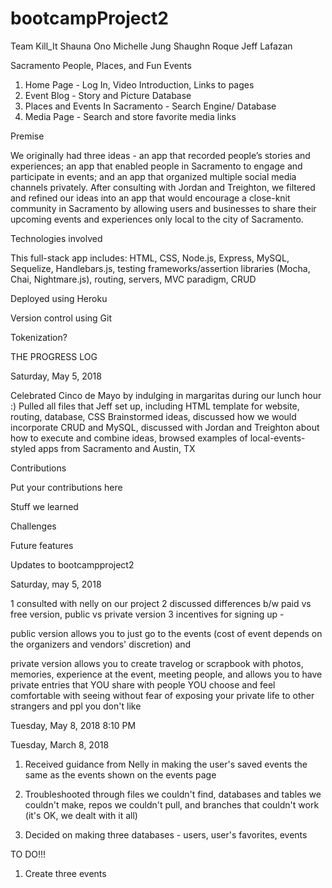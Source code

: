 # bootcampProject2

Team Kill_It
Shauna Ono
Michelle Jung
Shaughn Roque 
Jeff Lafazan

Sacramento People, Places, and Fun Events

1) Home Page - Log In, Video Introduction, Links to pages
2) Event Blog - Story and Picture Database
3) Places and Events In Sacramento - Search Engine/ Database
4) Media Page - Search and store favorite media links

Premise

We originally had three ideas - an app that recorded people’s stories and experiences; an app that enabled people in Sacramento to engage and participate in events; and an app that organized multiple social media channels privately. After consulting with Jordan and Treighton, we filtered and refined our ideas into an app that would encourage a close-knit community in Sacramento by allowing users and businesses to share their upcoming events and experiences only local to the city of Sacramento.

Technologies involved

This full-stack app includes:
HTML, CSS, Node.js, Express, MySQL, Sequelize, Handlebars.js, testing frameworks/assertion libraries (Mocha, Chai, Nightmare.js), routing, servers, MVC paradigm, CRUD

Deployed using Heroku

Version control using Git

Tokenization? 

THE PROGRESS LOG

Saturday, May 5, 2018

Celebrated Cinco de Mayo by indulging in margaritas during our lunch hour :)
Pulled all files that Jeff set up, including HTML template for website, routing, database, CSS
Brainstormed ideas, discussed how we would incorporate CRUD and MySQL, discussed with Jordan and Treighton about how to execute and combine ideas, browsed examples of local-events-styled apps from Sacramento and Austin, TX

Contributions

Put your contributions here

Stuff we learned

Challenges

Future features

Updates to bootcampproject2

Saturday, may 5, 2018

1 consulted with nelly on our project
2 discussed differences b/w paid vs free version, public vs private version
3 incentives for signing up - 

public version allows you to just go to the events (cost of event depends on the organizers and vendors' discretion) and 
	
private version allows you to create travelog or scrapbook with photos, memories, experience at the event, meeting people, and allows you to have private entries that YOU share with people YOU choose and feel comfortable with seeing without fear of exposing your private life to other strangers and ppl you don't like


Tuesday, May 8, 2018
8:10 PM

Tuesday, March 8, 2018

1) Received guidance from Nelly in making the user's saved events the same as the events shown on the events page

2) Troubleshooted through files we couldn't find, databases and tables we couldn't make, repos we couldn't pull, and branches that couldn't work (it's OK, we dealt with it all)

3) Decided on making three databases - users, user's favorites, events

TO DO!!!

1) Create three events 

